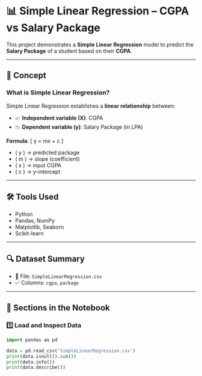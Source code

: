 # 📊 Simple Linear Regression – CGPA vs Salary Package

This project demonstrates a **Simple Linear Regression** model to predict the **Salary Package** of a student based on their **CGPA**.

---

## 🧠 Concept

### What is Simple Linear Regression?

Simple Linear Regression establishes a **linear relationship** between:
- 📈 **Independent variable (X)**: CGPA
- 📉 **Dependent variable (y)**: Salary Package (in LPA)

**Formula**:
\[
y = mx + c
\]
- \( y \) → predicted package  
- \( m \) → slope (coefficient)  
- \( x \) → input CGPA  
- \( c \) → y-intercept  

---

## 🛠️ Tools Used

- Python
- Pandas, NumPy
- Matplotlib, Seaborn
- Scikit-learn

---

## 🔍 Dataset Summary

- 📁 File: `SimpleLinearRegression.csv`
- ✅ Columns: `cgpa`, `package`

---

## 📂 Sections in the Notebook

### 1️⃣ Load and Inspect Data

```python
import pandas as pd

data = pd.read_csv('SimpleLinearRegression.csv')
print(data.isnull().sum())
print(data.info())
print(data.describe())
